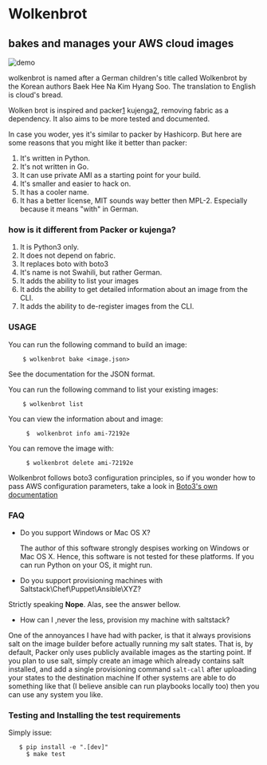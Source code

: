 # Wolkenbrot

## bakes and manages your AWS cloud images
![demo](https://github.com/oz123/wolkenbrot/blob/master/docs/demo.gif?raw=true)

wolkenbrot is named after a German children's title called Wolkenbrot by
the Korean authors Baek Hee Na Kim Hyang Soo. The translation to English is
cloud's bread.

Wolken brot is inspired and packer[1] kujenga[2], removing fabric as a
dependency. It also aims to be more tested and documented.

In case you woder, yes it's similar to packer by Hashicorp.
But here are some reasons that you might like it better than packer:

1. It's written in Python.
2. It's not written in Go.
3. It can use private AMI as a starting point for your build.
4. It's smaller and easier to hack on.
5. It has a cooler name.
6. It has a better license, MIT sounds way better then MPL-2. Especially because it means "with" in German.

### how is it different from Packer or kujenga?

1. It is Python3 only.
2. It does not depend on fabric.
3. It replaces boto with boto3
4. It's name is not Swahili, but rather German.
5. It adds the ability to list your images
6. It adds the ability to get detailed information about an image from the CLI.
7. It adds the ability to de-register images from the CLI.

[1]: https://github.com/macd/kujenga
[2]: https://www.packer.io/

### USAGE

You can run the following command to build an image:

```
    $ wolkenbrot bake <image.json>
```

See the documentation for the JSON format.

You can run the following command to list your existing images:

```
    $ wolkenbrot list
```

You can view the information about and image:

```
	 $  wolkenbrot info ami-72192e
```

You can remove the image with:

```
	 $ wolkenbrot delete ami-72192e
```

Wolkenbrot follows boto3 configuration principles, so if you wonder how to
pass AWS configuration parameters, take a look in [Boto3's own documentation][2]

[3]: http://boto3.readthedocs.io/en/latest/guide/configuration.html

### FAQ

 * Do you support Windows or Mac OS X?

   The author of this software strongly despises working on Windows or
	 Mac OS X. Hence, this software is not tested for these platforms.
	 If you can run Python on your OS, it might run.

 * Do you support provisioning machines with Saltstack\Chef\Puppet\Ansible\XYZ?

  Strictly speaking **Nope**. Alas, see the answer bellow.

 * How can I ,never the less, provision my machine with saltstack?

 One of the annoyances I have had with packer, is that it always provisions salt
 on the image builder before actually running my salt states.
 That is, by default, Packer only uses publicly available images as the starting point.
 If you plan to use salt, simply create an image which already contains salt installed,
 and add a single provisioning command `salt-call` after uploading your states to the destination machine
 If other systems are able to do something like that (I believe ansible can run playbooks locally too) then
 you can use any system you like.


### Testing and Installing the test requirements

Simply issue:

```
   $ pip install -e ".[dev]"
	 $ make test
```
